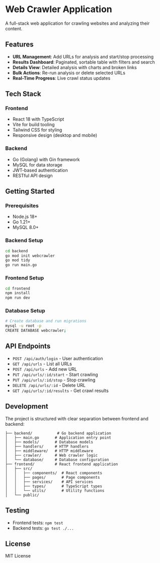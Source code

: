 # Web Crawler Application

A full-stack web application for crawling websites and analyzing their content.

## Features

- **URL Management**: Add URLs for analysis and start/stop processing
- **Results Dashboard**: Paginated, sortable table with filters and search
- **Details View**: Detailed analysis with charts and broken links
- **Bulk Actions**: Re-run analysis or delete selected URLs
- **Real-Time Progress**: Live crawl status updates

## Tech Stack

### Frontend
- React 18 with TypeScript
- Vite for build tooling
- Tailwind CSS for styling
- Responsive design (desktop and mobile)

### Backend
- Go (Golang) with Gin framework
- MySQL for data storage
- JWT-based authentication
- RESTful API design

## Getting Started

### Prerequisites
- Node.js 18+
- Go 1.21+
- MySQL 8.0+

### Backend Setup
```bash
cd backend
go mod init webcrawler
go mod tidy
go run main.go
```

### Frontend Setup
```bash
cd frontend
npm install
npm run dev
```

### Database Setup
```bash
# Create database and run migrations
mysql -u root -p
CREATE DATABASE webcrawler;
```

## API Endpoints

- `POST /api/auth/login` - User authentication
- `GET /api/urls` - List all URLs
- `POST /api/urls` - Add new URL
- `PUT /api/urls/:id/start` - Start crawling
- `PUT /api/urls/:id/stop` - Stop crawling
- `DELETE /api/urls/:id` - Delete URL
- `GET /api/urls/:id/results` - Get crawl results

## Development

The project is structured with clear separation between frontend and backend:

```
├── backend/           # Go backend application
│   ├── main.go       # Application entry point
│   ├── models/       # Database models
│   ├── handlers/     # HTTP handlers
│   ├── middleware/   # HTTP middleware
│   ├── crawler/      # Web crawler logic
│   └── database/     # Database configuration
├── frontend/         # React frontend application
│   ├── src/
│   │   ├── components/  # React components
│   │   ├── pages/       # Page components
│   │   ├── services/    # API services
│   │   ├── types/       # TypeScript types
│   │   └── utils/       # Utility functions
│   └── public/
```

## Testing

- Frontend tests: `npm test`
- Backend tests: `go test ./...`

## License

MIT License